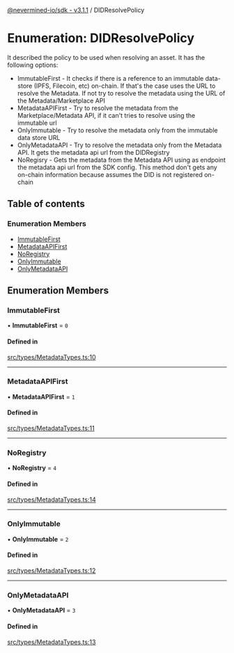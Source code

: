 [@nevermined-io/sdk - v3.1.1](../code-reference.md) / DIDResolvePolicy

# Enumeration: DIDResolvePolicy

It described the policy to be used when resolving an asset. It has the following options:

- ImmutableFirst - It checks if there is a reference to an immutable data-store (IPFS, Filecoin, etc) on-chain. If that's the case uses the URL to resolve the Metadata. If not try to resolve the metadata using the URL of the Metadata/Marketplace API
- MetadataAPIFirst - Try to resolve the metadata from the Marketplace/Metadata API, if it can't tries to resolve using the immutable url
- OnlyImmutable - Try to resolve the metadata only from the immutable data store URL
- OnlyMetadataAPI - Try to resolve the metadata only from the Metadata API. It gets the metadata api url from the DIDRegistry
- NoRegisry - Gets the metadata from the Metadata API using as endpoint the metadata api url from the SDK config. This method don't gets any on-chain information because assumes the DID is not registered on-chain

## Table of contents

### Enumeration Members

- [ImmutableFirst](DIDResolvePolicy.md#immutablefirst)
- [MetadataAPIFirst](DIDResolvePolicy.md#metadataapifirst)
- [NoRegistry](DIDResolvePolicy.md#noregistry)
- [OnlyImmutable](DIDResolvePolicy.md#onlyimmutable)
- [OnlyMetadataAPI](DIDResolvePolicy.md#onlymetadataapi)

## Enumeration Members

### ImmutableFirst

• **ImmutableFirst** = `0`

#### Defined in

[src/types/MetadataTypes.ts:10](https://github.com/nevermined-io/sdk-js/blob/9319fcdb83e6987b924bbe35233879f79a0603bc/src/types/MetadataTypes.ts#L10)

---

### MetadataAPIFirst

• **MetadataAPIFirst** = `1`

#### Defined in

[src/types/MetadataTypes.ts:11](https://github.com/nevermined-io/sdk-js/blob/9319fcdb83e6987b924bbe35233879f79a0603bc/src/types/MetadataTypes.ts#L11)

---

### NoRegistry

• **NoRegistry** = `4`

#### Defined in

[src/types/MetadataTypes.ts:14](https://github.com/nevermined-io/sdk-js/blob/9319fcdb83e6987b924bbe35233879f79a0603bc/src/types/MetadataTypes.ts#L14)

---

### OnlyImmutable

• **OnlyImmutable** = `2`

#### Defined in

[src/types/MetadataTypes.ts:12](https://github.com/nevermined-io/sdk-js/blob/9319fcdb83e6987b924bbe35233879f79a0603bc/src/types/MetadataTypes.ts#L12)

---

### OnlyMetadataAPI

• **OnlyMetadataAPI** = `3`

#### Defined in

[src/types/MetadataTypes.ts:13](https://github.com/nevermined-io/sdk-js/blob/9319fcdb83e6987b924bbe35233879f79a0603bc/src/types/MetadataTypes.ts#L13)

